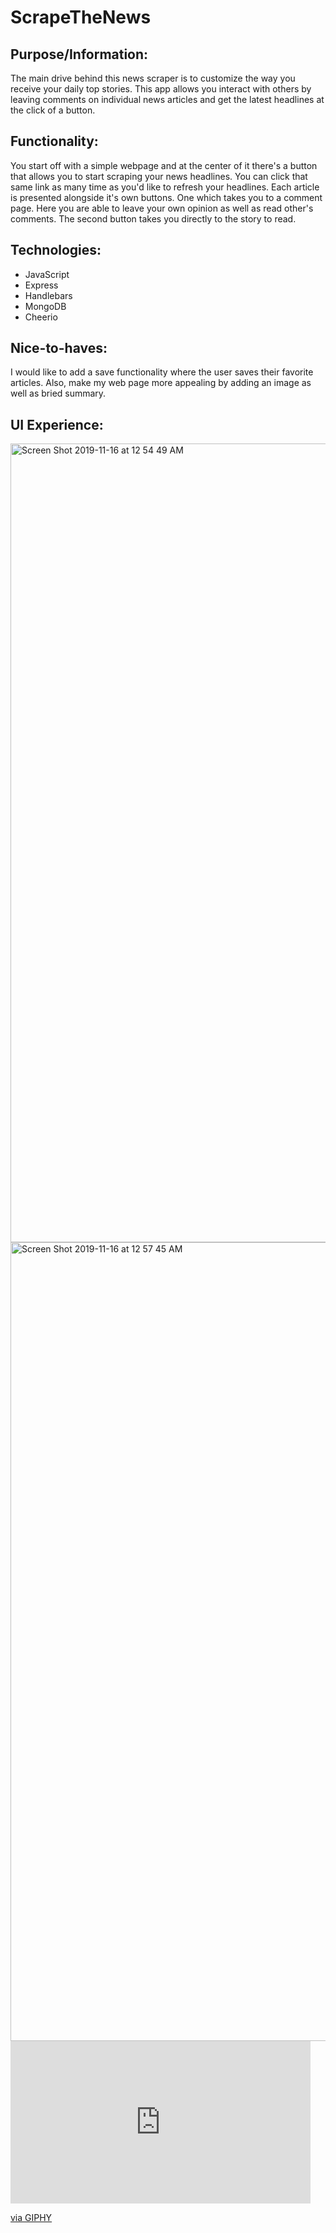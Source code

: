 # ScrapeTheNews

## Purpose/Information:
The main drive behind this news scraper is to customize the way you receive your daily top stories. This app allows you interact with others by leaving comments on individual news articles and get the latest  headlines at the click of a button. 

## Functionality:
You start off with a simple webpage and at the center of it there's a button that allows you to start scraping your news headlines. You can click that same link as many time as you'd like to refresh your headlines. Each article is presented alongside it's own buttons. One which takes you to a comment page. Here you are able to leave your own opinion as well as read other's comments. The second button takes you directly to the story to read. 

## Technologies: 
* JavaScript
* Express
* Handlebars
* MongoDB
* Cheerio

## Nice-to-haves:
I would like to add a save functionality where the user saves their favorite articles. Also, make my web page more appealing by adding an image as well as bried summary.


## UI Experience:

<img width="1278" alt="Screen Shot 2019-11-16 at 12 54 49 AM" src="https://user-images.githubusercontent.com/54198484/68989434-6e37c580-080c-11ea-9e13-5146516f138d.png">
<br>
<img width="1278" alt="Screen Shot 2019-11-16 at 12 57 45 AM" src="https://user-images.githubusercontent.com/54198484/68989435-70018900-080c-11ea-9871-76525d506da9.png">
<br>
<iframe src="https://giphy.com/embed/Zcp7ULrvyfJ1AhlO5C" width="480" height="260" frameBorder="0" class="giphy-embed" allowFullScreen></iframe><p><a href="https://giphy.com/gifs/Zcp7ULrvyfJ1AhlO5C">via GIPHY</a></p>
